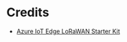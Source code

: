 # Credits

* [Azure IoT Edge LoRaWAN Starter Kit](https://github.com/Azure/iotedge-lorawan-starterkit)